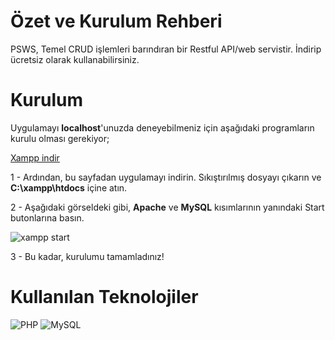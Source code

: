 # Özet ve Kurulum Rehberi

PSWS, Temel CRUD işlemleri barındıran bir Restful API/web servistir.
İndirip ücretsiz olarak kullanabilirsiniz.

# Kurulum

Uygulamayı **localhost**'unuzda deneyebilmeniz için aşağıdaki programların kurulu olması gerekiyor;

[Xampp indir](https://www.apachefriends.org/tr/download.html)

1 - Ardından, bu sayfadan uygulamayı indirin. Sıkıştırılmış dosyayı çıkarın ve **C:\xampp\htdocs** içine atın. 

2 - Aşağıdaki görseldeki gibi, **Apache** ve **MySQL** kısımlarının yanındaki Start butonlarına basın.

![xampp start](https://www.linkpicture.com/q/Ekran-Al%C4%B1nt%C4%B1s%C4%B1_38.jpg)

3 - Bu kadar, kurulumu tamamladınız!

# Kullanılan Teknolojiler

![PHP](https://www.shareicon.net/data/256x256/2015/10/06/112719_development_512x512.png)
![MySQL](https://www.portakalyazilim.com.tr/images/uploads/Anasayfa/mysql-logo.png)
